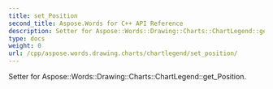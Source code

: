 ```yaml
---
title: set_Position
second_title: Aspose.Words for C++ API Reference
description: Setter for Aspose::Words::Drawing::Charts::ChartLegend::get_Position. 
type: docs
weight: 0
url: /cpp/aspose.words.drawing.charts/chartlegend/set_position/
---
```


Setter for Aspose::Words::Drawing::Charts::ChartLegend::get_Position. 

